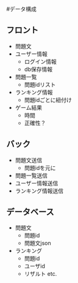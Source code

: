 #データ構成

## フロント

+ 問題文
+ ユーザー情報
  + ログイン情報
  + db保存情報
+ 問題一覧
  + 問題idリスト
+ ランキング情報
  + 問題idごとに紐付け
+ ゲーム結果
  + 時間
  + 正確性？

## バック

+ 問題文送信
  + 問題idを元に
+ 問題一覧送信
+ ユーザー情報送信
+ ランキング情報送信

## データベース

+ 問題文
  + 問題id
  + 問題文json
+ ランキング
  + 問題id
  + ユーザid
  + リザルト etc.

